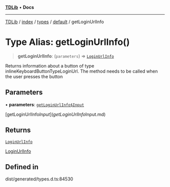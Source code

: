 [**TDLib**](../../../../../../README.md) • **Docs**

***

[TDLib](../../../../../../modules.md) / [index](../../../../../README.md) / [types](../../../README.md) / [default](../README.md) / getLoginUrlInfo

# Type Alias: getLoginUrlInfo()

> **getLoginUrlInfo**: (`parameters`) => [`LoginUrlInfo`](LoginUrlInfo.md)

Returns information about a button of type inlineKeyboardButtonTypeLoginUrl. The method needs to be called when the user presses the button

## Parameters

• **parameters**: [`getLoginUrlInfo$Input`](getLoginUrlInfo$Input.md)

[getLoginUrlInfo$Input](getLoginUrlInfo$Input.md)

## Returns

[`LoginUrlInfo`](LoginUrlInfo.md)

[LoginUrlInfo](LoginUrlInfo.md)

## Defined in

dist/generated/types.d.ts:84530
